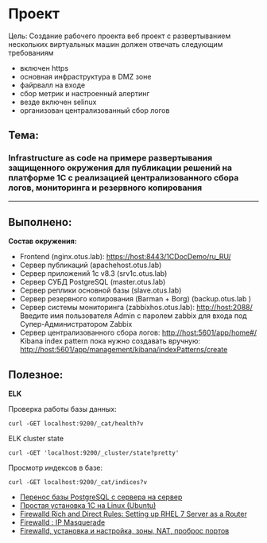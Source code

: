 # **Проект**
Цель: Создание рабочего проекта
веб проект с развертыванием нескольких виртуальных машин
должен отвечать следующим требованиям
- включен https
- основная инфраструктура в DMZ зоне
- файрвалл на входе
- сбор метрик и настроенный алертинг
- везде включен selinux
- организован централизованный сбор логов

## **Тема:**

### **Infrastructure as code на примере развертывания защищенного окружения для публикации решений на платформе 1С с реализацией централизованного сбора логов, мониторинга и резервного копирования**

---

## **Выполнено:**

**Состав окружения:**
- Frontend (nginx.otus.lab): [https://host:8443/1CDocDemo/ru_RU/](https://192.168.0.103:8443/1CDocDemo/ru_RU/)
- Сервер публикаций (apachehost.otus.lab)
- Сервер приложений 1c v8.3 (srv1c.otus.lab)
- Сервер СУБД PostgreSQL (master.otus.lab)
- Сервер реплики основной базы (slave.otus.lab)
- Сервер резервного копирования (Barman + Borg) (backup.otus.lab )
- Сервер системы мониторинга (zabbixhos.otus.lab): [http://host:2088/](http://192.168.0.103:2088/)
  Введите имя пользователя Admin с паролем zabbix для входа под Супер-Администратором Zabbix
- Сервер централизованного сбора логов: [http://host:5601/app/home#/](http://192.168.0.103:5601/app/home#/)
  Kibana index pattern пока нужно создавать вручную: [http://host:5601/app/management/kibana/indexPatterns/create](http://192.168.0.103:5601/app/management/kibana/indexPatterns/create)

## **Полезное:**

**ELK**

Проверка работы базы данных:
```
curl -GET localhost:9200/_cat/health?v
```

ELK cluster state
```
curl -GET 'localhost:9200/_cluster/state?pretty'
```

Просмотр индексов в базе:
```
curl -GET localhost:9200/_cat/indices?v
```
- [Перенос базы PostgreSQL с сервера на сервер](https://shra.ru/2017/01/perenos-bazy-postgresql-s-servera-na-server/)
- [Простая установка 1С на Linux (Ubuntu)](https://wiseadvice-it.ru/o-kompanii/blog/articles/prostaya-ustanovka-1s-na-linux-ubuntu/)
- [Firewalld Rich and Direct Rules: Setting up RHEL 7 Server as a Router](https://www.lisenet.com/2016/firewalld-rich-and-direct-rules-setup-rhel-7-server-as-a-router/)
- [Firewalld : IP Masquerade](https://www.server-world.info/en/note?os=CentOS_7&p=firewalld&f=2)
- [Firewalld, установка и настройка, зоны, NAT, проброс портов](https://itproffi.ru/firewalld-ustanovka-i-nastrojka-zony-nat-probros-portov/)

